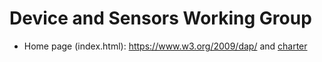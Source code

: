 # Device and Sensors Working Group

* Home page (index.html): https://www.w3.org/2009/dap/ and [charter](https://www.w3.org/2016/03/device-sensors-wg-charter.html)